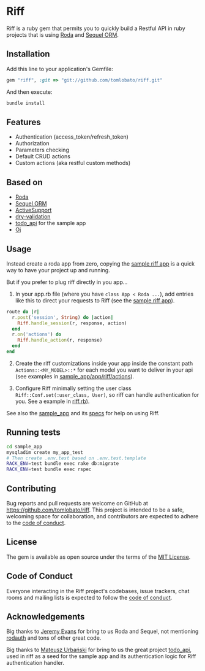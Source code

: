 # Riff

Riff is a ruby gem that permits you to quickly build a Restful API in ruby projects that is using [Roda](https://github.com/jeremyevans/roda) and [Sequel ORM](https://github.com/jeremyevans/sequel).

## Installation

Add this line to your application's Gemfile:

```ruby
gem "riff", :git => "git://github.com/tomlobato/riff.git"
```

And then execute:

```sh
bundle install
```
## Features

- Authentication (access_token/refresh_token)
- Authorization
- Parameters checking
- Default CRUD actions
- Custom actions (aka restful custom methods)

## Based on

- [Roda](https://github.com/jeremyevans/roda)
- [Sequel ORM](https://github.com/jeremyevans/sequel)
- [ActiveSupport](https://github.com/rails/rails/tree/main/activesupport)
- [dry-validation](https://github.com/dry-rb/dry-validation)
- [todo_api](https://github.com/MatUrbanski/todo_api) for the sample app
- [Oj](https://github.com/ohler55/oj)

## Usage

Instead create a roda app from zero, copying the [sample riff app](https://github.com/tomlobato/riff/tree/main/sample_app) is a quick way to have your project up and running.

But if you prefer to plug riff directly in you app...

1) In your app.rb file (where you have `class App < Roda ...`), add entries like this to direct your requests to Riff (see the [sample riff app](https://github.com/tomlobato/riff/tree/main/sample_app)).

```ruby
route do |r|
  r.post('session', String) do |action|
    Riff.handle_session(r, response, action)
  end
  r.on('actions') do
    Riff.handle_action(r, response)
  end
end
```

2) Create the riff customizations inside your app inside the constant path `Actions::<MY_MODEL>::*` for each model you want to deliver in your api (see examples in [sample_app/app/riff/actions](https://github.com/tomlobato/riff/tree/main/sample_app/app/riff/actions)).

3) Configure Riff minimally setting the user class `Riff::Conf.set(:user_class, User)`, so riff can handle authentication for you. See a example in [riff.rb](https://github.com/tomlobato/riff/tree/main/sample_app/system/boot/riff.rb)).

See also the [sample_app](https://github.com/tomlobato/riff/tree/main/sample_app) and its [specs](https://github.com/tomlobato/riff/tree/main/sample_app/spec) for help on using Riff.

## Running tests

```sh
cd sample_app
mysqladim create my_app_test
# Then create .env.test based on .env.test.template
RACK_ENV=test bundle exec rake db:migrate
RACK_ENV=test bundle exec rspec
```

## Contributing

Bug reports and pull requests are welcome on GitHub at https://github.com/tomlobato/riff. This project is intended to be a safe, welcoming space for collaboration, and contributors are expected to adhere to the [code of conduct](https://github.com/tomlobato/riff/blob/main/CODE_OF_CONDUCT.md).

## License

The gem is available as open source under the terms of the [MIT License](https://opensource.org/licenses/MIT).

## Code of Conduct

Everyone interacting in the Riff project's codebases, issue trackers, chat rooms and mailing lists is expected to follow the [code of conduct](https://github.com/tomlobato/riff/blob/main/CODE_OF_CONDUCT.md).

## Acknowledgements

Big thanks to [Jeremy Evans](https://github.com/jeremyevans) for bring to us Roda and Sequel, not mentioning [rodauth](https://github.com/jeremyevans/rodauth) and tons of other great code.

Big thanks to [Mateusz Urbański](https://github.com/MatUrbanski) for bring to us the great project [todo_api](https://github.com/MatUrbanski/todo_api), used in riff as a seed for the sample app and its authentication logic for Riff authentication handler.
